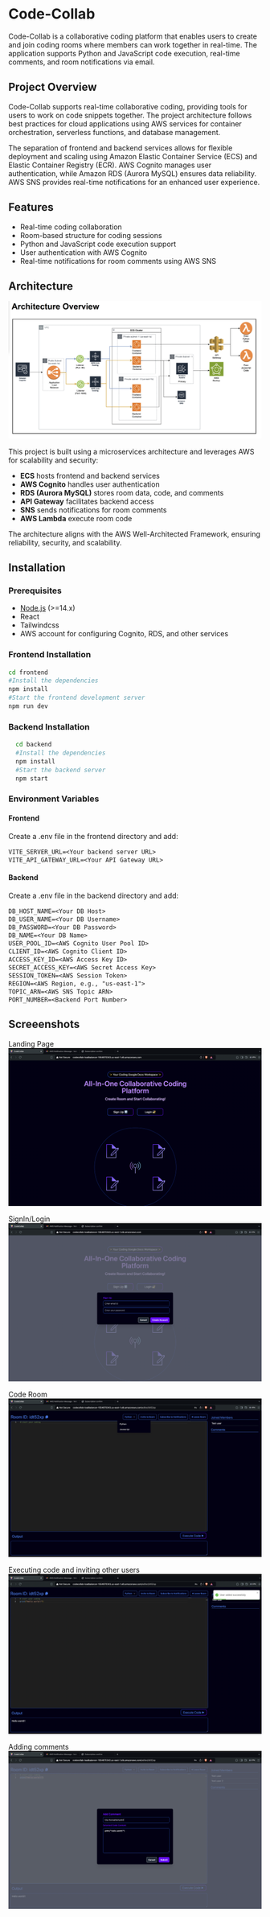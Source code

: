 # Code-Collab

Code-Collab is a collaborative coding platform that enables users to create and join coding rooms where members can work together in real-time. The application supports Python and JavaScript code execution, real-time comments, and room notifications via email.
  
## Project Overview
Code-Collab supports real-time collaborative coding, providing tools for users to work on code snippets together. The project architecture follows best practices for cloud applications using AWS services for container orchestration, serverless functions, and database management.

The separation of frontend and backend services allows for flexible deployment and scaling using Amazon Elastic Container Service (ECS) and Elastic Container Registry (ECR). AWS Cognito manages user authentication, while Amazon RDS (Aurora MySQL) ensures data reliability. AWS SNS provides real-time notifications for an enhanced user experience.

## Features
- Real-time coding collaboration
- Room-based structure for coding sessions
- Python and JavaScript code execution support
- User authentication with AWS Cognito
- Real-time notifications for room comments using AWS SNS

## Architecture

![Architecture](media/ArchitectureDiagram.png)


This project is built using a microservices architecture and leverages AWS for scalability and security:
- **ECS** hosts frontend and backend services
- **AWS Cognito** handles user authentication
- **RDS (Aurora MySQL)** stores room data, code, and comments
- **API Gateway** facilitates backend access
- **SNS** sends notifications for room comments
- **AWS Lambda** execute room code

The architecture aligns with the AWS Well-Architected Framework, ensuring reliability, security, and scalability.

## Installation

### Prerequisites
- [Node.js](https://nodejs.org/) (>=14.x)
- React
- Tailwindcss
- AWS account for configuring Cognito, RDS, and other services

### Frontend Installation

   ```bash
   cd frontend
   #Install the dependencies
   npm install
   #Start the frontend development server
   npm run dev
   ```
### Backend Installation

 ```bash
   cd backend
   #Install the dependencies
   npm install
   #Start the backend server
   npm start 
   ```
### Environment Variables

#### Frontend
Create a .env file in the frontend directory and add:
```
VITE_SERVER_URL=<Your backend server URL>
VITE_API_GATEWAY_URL=<Your API Gateway URL>
```

#### Backend
Create a .env file in the backend directory and add:
```
DB_HOST_NAME=<Your DB Host>
DB_USER_NAME=<Your DB Username>
DB_PASSWORD=<Your DB Password>
DB_NAME=<Your DB Name>
USER_POOL_ID=<AWS Cognito User Pool ID>
CLIENT_ID=<AWS Cognito Client ID>
ACCESS_KEY_ID=<AWS Access Key ID>
SECRET_ACCESS_KEY=<AWS Secret Access Key>
SESSION_TOKEN=<AWS Session Token>
REGION=<AWS Region, e.g., "us-east-1">
TOPIC_ARN=<AWS SNS Topic ARN>
PORT_NUMBER=<Backend Port Number>
```

## Screeenshots

Landing Page
![s1](media/s1.png)

SignIn/Login
![s2](media/s2.png)

Code Room
![s3](media/s3.png)

Executing code and inviting other users
![s4](media/s4.png)

Adding comments
![s5](media/s5.png)
